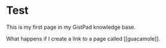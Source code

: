 # Test

This is my first page in my GistPad knowledge base.

What happens if I create a link to a page called [[guacamole]].


